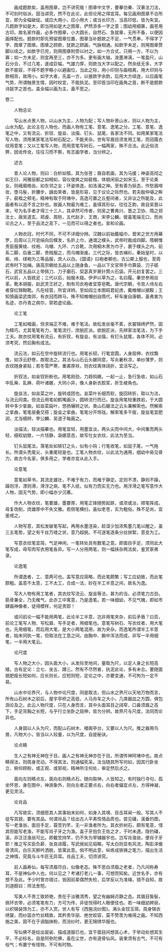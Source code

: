 <!-- { "loadSidebar": true } -->
　　画成题款矣，盖用图章，岂不讲究哉！图章中文字，要摹仿秦、汉篆法刀法，不可刻时俗派，固当讲究，然不在此论，此但论用之得宜耳。每见画用图章不合所宜，即为全幅破绽。或应大用小，应小用大；或当长印方，当高印低，皆为失宜。凡题款字如是大，即当用如是大之图章，俨然添多一字之意；图幼用细篆，画苍用古印。故名家作画，必多作图章，小大圆长，自然石、急就章，无所不备，以便因画择配也。题款时即先预留图章位置，图章当补题款之不足，一气贯串，不得字了字、图章了图章。图章之顾款，犹款之顾画，气脉相通。如款字未足，则用图章赘脚以续之。如款字已完，则用图章附旁以衬之。如一方合式，只用一方，不以为寡；如一方未足，则宜再至三，亦不为多。更有画大轴，泼墨淋漓，一笔盈尺，山石分合，不过几笔，遂成巨幅，气雄力厚，则款当大字以配之。然余纸无多，大字款不能容，不得不题字略小以避画位，当此之际，用小印则与画相离，用大印则与款相背，故用小。如字大者，先盖一方，以接款字余韵，后用大方续连，以应画笔气势，所谓触景生情，因时权宜，不能执泥。至印首当印在画角之首，断不是题款诗跋字之首也。盖全幅以画为主，盍不思之。


卷二


　　人物总论

　　写山水点景人物，以山水为主，人物为配；写人物补景山水，则以人物为主，山水为配。此论主在人物也，而画人物有工笔、意笔、逸笔之分。工笔、意笔、逸笔之中，又有流云、折钗、旋韭、淡描、钉头、鼠尾，各家法不同。如用某家笔法写人物，须用某家笔法写树石配之，不能夹杂。世有写眉目须发用工笔，而冠履衣纹用意笔；又以工笔写人物，而用意笔写树石，一幅两家，殊不合法。此近俗流弊，因讹传讹，往往习而不察，有志画学者，当分辨之。

　　述古

　　昔人论人物，则曰：白析如瓠，其为张苍；眉自若画，其为马援；神姿高彻之如王衍，闲雅丽都之如相如，容仪俊爽之如裴楷，体貌闲丽之如宋玉。至于论美女，则峨眉皓齿，如东邻之女；环姿体逸，如洛浦之神。至有善为妖态，作愁眉啼妆，堕马髻，折腰步，龋齿笑者，皆是形容，见于议论之际然也。若夫殷仲堪之眸子，裴楷之颊毛，精神有取于阿堵中，高逸可置之丘壑间者，又非议之所能及，此画者有以造不言之妙也。故画人物最为难工，虽得其形似，往往乏韵，故自吴晋以来，号为名手者才得三十三人，其卓然可传者，则吴之曹弗兴、晋之卫协、隋之郑法士，唐吴道玄、郑虔、周昉，五代赵才、王商，宋李公麟。彼虽笔端无口，而尚论古之人，至于品流之高下，一见而可以得之者也。宣和论画。

　　人物衣冠，时代不同，不可不详细分辨。汉魏以前始戴幅巾，晋宋之世方用幕罗，后周以三尺皂绢向后幞发，名折上巾，通谓之幞头，武帝时裁成四脚。隋朝惟贵臣服黄绫、纹袍、乌帽、九环、六合靴，次用桐木黑为巾子，裹于幞头之内，前系二脚，后垂二脚，贵贱服之，而乌帽渐废。三代之际，皆衣襕衫。秦始皇时，以紫、绯、绿袍为三等品服，庶人以白。《国语》曰袍者朝也，古公卿上服也，至周武帝时下加襕。唐高宗朝给五品以上随身鱼，一品以下文官带手巾算袋、刀子砺石，武官五品以上带佩刀、刀子磨石、契苾真岁厥针筒火石袋。开元初复罢之。三代以前，人皆跣足；三代以后，始服木屐。伊尹以草为之，名曰履。秦世参用丝革。靴本胡服，赵武灵王好之，制有司衣袍者宜穿皂靴。唐代宗朝，令宫人侍左右者穿红锦靿靴。凡在经营，所宜详辨。至如阎立本图昭君妃虏，戴帷帽以据鞍；王知慎画梁武南郊，有衣冠而跨马，殊不知帷帽创自隋代，轩车废自唐朝，虽弗害为名迹，亦丹青之病尔。郭若虚论画。

　　论工笔

　　工笔如楷画，但求端正不难，难于笔活。故松发丝毫不紊，衣裳锦绣俨然，固为精巧，尤其笔笔有力，笔笔流行，庶脱匠派。欲脱匠派，先辨家法笔法，为下手工夫。故衣纹用笔有流云，有折钗，有旋韭，有淡描，有钉头鼠尾，各体不同，必须考究，然后胸有成法。

　　流云法，如云在空中旋转流行也。用笔长韧，行笔宜圆，人身屈伸，衣纹飘曳，如浮云舒卷，故取法之。其法与山石云头皴同意，写炎暑秋凉，单纱薄罗，则衣纹随身紧贴；若冬雪严寒，重裘厚袄，则衣纹离体阔折，宜活写之。

　　折钗法，如金钗折断也。用笔刚劲，力趋钩踢，一起一止，急行急收，如山石中乱柴、乱麻、荷叶诸皴，大同小异，像人身新衣胶浆，折生棱角也。

　　旋韭法，如韭菜之叶，旋转成团也。韭菜叶长细而软，旋回转折，取以为法，与流云同类。但流云用笔如鹤嘴画沙，圆转流行而已。旋韭用笔轻重跌宕，于大圆转中多少挛曲，如韭菜扁叶，悠扬辗转之状。类山石皴法之云头兼解索也。然解索之挛曲，笔笔层叠交搭；旋韭之挛曲，笔笔分开玲珑。解索笔多干瘦，旋韭笔宜肥润，尤当细辨，李公麟、吴道子每画之。

　　淡描法，轻淡描摹也。用笔宜轻，用墨宜淡，两头尖而中间大，中间重而两头轻，细软幼致，一片恬静，袅娜意态，故写仕女衣纹，此法为至当。

　　钉头鼠尾法，落笔处如铁钉之头，似有小钩；行笔收笔，如鼠子尾，一气拖长。所谓头秃尾尖，头重尾轻是也。工笔人物衣纹，以此法为通用，细幼中易见骨力，故古今名家，俱多用之，学者亦宜从此入手。

　　论意笔

　　意笔如草书，其流走雄壮，不难于有力，而难于静定。定则不漂，静则不躁，躁则浮，漂则滑，滑浮之病，笔不入纸，似有力而实无力也。用浮滑之笔写意作大人物，固无气势，即小幅亦少沉著。

　　作大人物衣纹，笔要雄，墨要厚，用笔正锋随势起跌，或浓或淡，顺笔挥成。毋复改削，庶雄厚中不失文雅。若侧笔横扫，虽似老苍，实为粗俗。殊不足尚，宜鉴戒之。

　　人物写意，其松发破笔写起，再用水墨渲染，趁湿少加浓焦墨几笔以醒之，虽三五笔势，望之有千丝万缕之状，意乃超脱。不可逐笔逐条分丝排絮，意变为工。

　　写意衣纹笔宜简，气足神闲，一笔转处具有数笔之意。即面目手足，须同此大笔写成，毋写肉写衣用笔各异。写一人分用两笔，则一幅挟杂两法矣，鉴赏家弗录。

　　论逸笔

　　所谓逸者，工、意两可也。盖写意应简略，而此笔颇繁；写工应幼致，而此笔颇粗。盖意不太意，工不太工，合成一法，妙在半工半意之间，故名为逸。

　　写大人物有用工笔者，其衣纹写流云、旋韭等法，甚为的当，必须笔力古劲，筋骨兼全，乃无稚气，此亦工中寓意，乃是逸笔。若一味细幼，不见气魄，即如市肆画神像者，徒得模样，何足贵耶！

　　或问前论一幅不能用两笔，此论半工半意，岂非用笔夹杂，前后矛盾？曰否，前论工笔写人物、写松眉、写手足者，用细笔也。意笔写树石、写衣纹者，用大笔也。先用细笔，而后用大笔，是大小两笔混用，故为夹杂。而逸笔所谓半工半意者，始末同执一笔，但取法在工意之间，由胸中、腕中浑法而成，非写一半用细笔，一半用大笔云。

　　论尺度

　　写人物之大小，因头面大小，从发际至地间，量取为尺，以定人身之长短高矮。古有定论：立七、坐五、蹲三。然有不尽然者，执泥此论，多有未合。要随面貌肥瘦长短如何，应长则长，应短则短，定论之中，亦要变通，不可拘为一定不易。

　　山水中论界尺，与人物中论尺度，同是取法，但山水之界尺以天地万物而言，所有山石树木之前后，屋宇亭桥之高低，人马舟车之大小，几席器皿之方圆，俱包涵论及之。此云人物尺度，只在人身而言，其中头面耳目之阔窄，口鼻须眉之高下，手足背胸之长短，与乎行立坐卧之屈伸，皆为分辨。故界尺与尺度，法同而论异也。

　　人身固以人头为尺，而配山石树木、楼阁亭台，又要以人为尺。推之器用鸟兽，凡物大小，皆当以人较量，以为尺度，自是秘诀。

　　论点睛

　　生人之有神无神在于目，画人之有神无神亦在于目。所谓传神阿堵中也。故点睛得法，则周身灵动。不得其法，则通幅死呆。法当随其所写何如，因其行卧坐立、俯仰顾盼，或正观、或邪视，精神所注何处，审定然后点之。

　　面向左则睛点左，面向右则睛点石，随向取神，人皆知之。有时独行寻句，孤坐怀思，身在图中，神游象外，则向左者正要点右，向右者偏宜点左，方得神凝，更见灵活。

　　论肖品

　　凡写故实，须细思其人其事始末如何，如身入其境、目击耳闻一般。写其人不徒写其貌，要有其品。何谓肖品？绘出古人平素性情品质也。尝见磻，溪垂钓图，写一老渔翁，面目手足，蓑笠钓竿，无一非渔者所为。其衣折树石，颇有笔意，惜其但能写老渔，不能写肖子牙之为渔。盖子牙抱负王佐之才，于时未遇，隐钓磻，溪，非泛泛渔翁可比。即戴笠持竿，仍不失为宰辅器宇也。岂写肖渔翁，便肖子牙耶！推之写买臣负薪、张良进履，写武侯如见韬略，写太白则显有风流，陶彭泽傲骨清风，白乐天醉吟洒脱，皆寓此意。倘不明此意，纵练成铁铸之笔力，描出生活之神情，究竟与斗牛匠无异耳。肖品工夫，切须讲究。

　　前人画寿仙，每写须眉尽白，似像老态。殊不思白须眉之老者，乃凡间称寿耳，不是神仙中人也。何以见之？考诸打老儿一事，可想而知矣。近世名手，亦有想不及此。予少时曾亦错过，皆因前辈偶然失检，后学反以为准绳，错不自知，故刘道醇曰：师法舍短。

　　写美人不贵工致娇艳，贵在于淡雅清秀，望之有幽娴贞静之态。其眉目鬓髻，佩环衣带，必须笔笔有力，方可为传，非徒悦得时人眼便佳也。若一味细幼姱丽，以织锦装饰为工，亦不入赏。世人有写《西施浣纱图》。满头金钗玉珥，周身锦衣绣裳，而纱篮亦竹丝精致，其矜贵华丽、绝世姣容，莫不赞羡为难得之画。不知西施之美，固不在于调脂抹粉，而浣纱时，更无锦绣华服也。

　　写仙佛不是绘出袈裟、描成道服已也，宜于面目间想其心术，于举动处想其生平，不必标名，自是阿弥陀佛，虽在尘世，亦有道骨仙风。装束须有古气，不可有俗气；布置宁有怪物，不可有时物。

